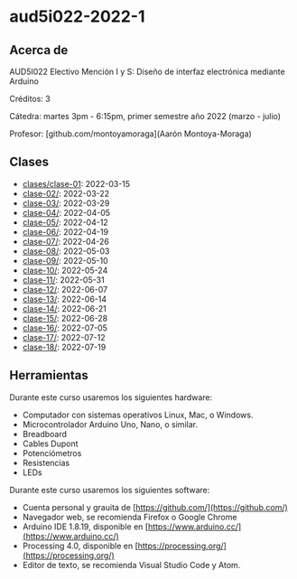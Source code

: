 # aud5i022-2022-1

## Acerca de

AUD5I022 Electivo Mención I y S: Diseño de interfaz electrónica mediante Arduino

Créditos: 3

Cátedra: martes 3pm - 6:15pm, primer semestre año 2022 (marzo - julio)

Profesor: [github.com/montoyamoraga](Aarón Montoya-Moraga)

## Clases

* [clases/clase-01](clase-01/): 2022-03-15
* [clase-02/](clase-02/): 2022-03-22
* [clase-03/](clase-03/): 2022-03-29
* [clase-04/](clase-04/): 2022-04-05
* [clase-05/](clase-05/): 2022-04-12
* [clase-06/](clase-06/): 2022-04-19
* [clase-07/](clase-07/): 2022-04-26
* [clase-08/](clase-08/): 2022-05-03
* [clase-09/](clase-09/): 2022-05-10
* [clase-10/](clase-10/): 2022-05-24
* [clase-11/](clase-11/): 2022-05-31
* [clase-12/](clase-12/): 2022-06-07
* [clase-13/](clase-13/): 2022-06-14
* [clase-14/](clase-14/): 2022-06-21
* [clase-15/](clase-15/): 2022-06-28
* [clase-16/](clase-16/): 2022-07-05
* [clase-17/](clase-17/): 2022-07-12
* [clase-18/](clase-18/): 2022-07-19

## Herramientas

Durante este curso usaremos los siguientes hardware:

* Computador con sistemas operativos Linux, Mac, o Windows.
* Microcontrolador Arduino Uno, Nano, o similar.
* Breadboard
* Cables Dupont
* Potenciómetros
* Resistencias
* LEDs

Durante este curso usaremos los siguientes software:

* Cuenta personal y grauita de [https://github.com/](https://github.com/)
* Navegador web, se recomienda Firefox o Google Chrome
* Arduino IDE 1.8.19, disponible en [https://www.arduino.cc/](https://www.arduino.cc/)
* Processing 4.0, disponible en [https://processing.org/](https://processing.org/)
* Editor de texto, se recomienda Visual Studio Code y Atom.